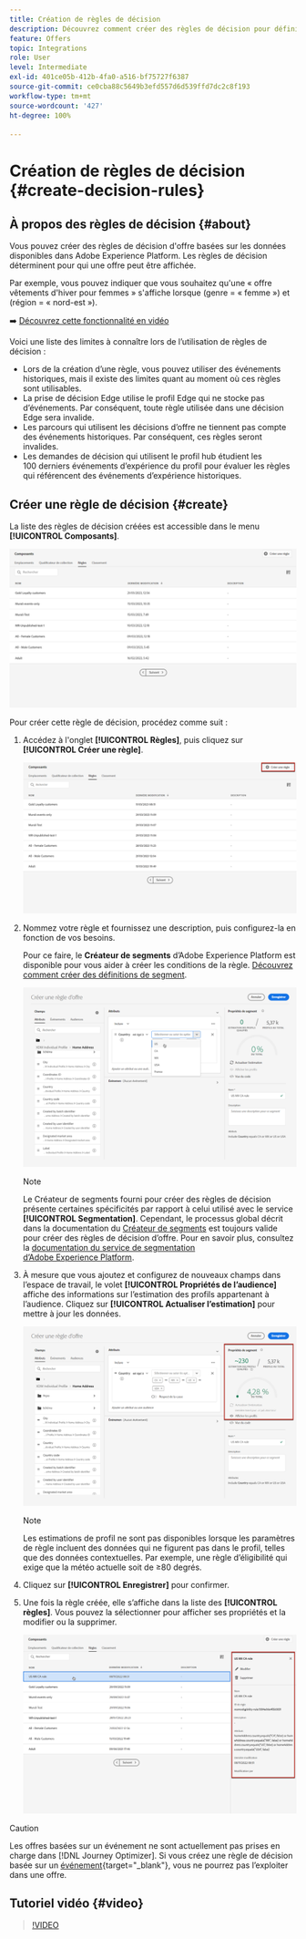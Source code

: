 ```yaml
---
title: Création de règles de décision
description: Découvrez comment créer des règles de décision pour définir pour qui les offres peuvent être affichées.
feature: Offers
topic: Integrations
role: User
level: Intermediate
exl-id: 401ce05b-412b-4fa0-a516-bf75727f6387
source-git-commit: ce0cba88c5649b3efd557d6d539ffd7dc2c8f193
workflow-type: tm+mt
source-wordcount: '427'
ht-degree: 100%

---
```


# Création de règles de décision {#create-decision-rules}

## À propos des règles de décision {#about}

Vous pouvez créer des règles de décision d&#39;offre basées sur les données disponibles dans Adobe Experience Platform. Les règles de décision déterminent pour qui une offre peut être affichée.

Par exemple, vous pouvez indiquer que vous souhaitez qu&#39;une « offre vêtements d&#39;hiver pour femmes » s&#39;affiche lorsque (genre = « femme ») et (région = « nord-est »).

➡️ [Découvrez cette fonctionnalité en vidéo](#video)

Voici une liste des limites à connaître lors de l’utilisation de règles de décision :

* Lors de la création d’une règle, vous pouvez utiliser des événements historiques, mais il existe des limites quant au moment où ces règles sont utilisables.
* La prise de décision Edge utilise le profil Edge qui ne stocke pas d’événements. Par conséquent, toute règle utilisée dans une décision Edge sera invalide.
* Les parcours qui utilisent les décisions d’offre ne tiennent pas compte des événements historiques. Par conséquent, ces règles seront invalides.
* Les demandes de décision qui utilisent le profil hub étudient les 100 derniers événements d’expérience du profil pour évaluer les règles qui référencent des événements d’expérience historiques.

## Créer une règle de décision {#create}

La liste des règles de décision créées est accessible dans le menu **[!UICONTROL Composants]**.

![](../assets/decision_rules_list.png)

Pour créer cette règle de décision, procédez comme suit :

1. Accédez à l&#39;onglet **[!UICONTROL Règles]**, puis cliquez sur **[!UICONTROL Créer une règle]**.

   ![](../assets/offers_decision_rule_creation.png)

1. Nommez votre règle et fournissez une description, puis configurez-la en fonction de vos besoins.

   Pour ce faire, le **Créateur de segments** d’Adobe Experience Platform est disponible pour vous aider à créer les conditions de la règle. [Découvrez comment créer des définitions de segment](../../audience/creating-a-segment-definition.md).

   <!--In this example, the rule will target customers that have the "Gold" loyalty level.-->

   ![](../assets/offers_decision_rule_creation_segment.png)

   >[!NOTE]
   >
   >Le Créateur de segments fourni pour créer des règles de décision présente certaines spécificités par rapport à celui utilisé avec le service **[!UICONTROL Segmentation]**. Cependant, le processus global décrit dans la documentation du [Créateur de segments](../../audience/creating-a-segment-definition.md) est toujours valide pour créer des règles de décision d’offre. Pour en savoir plus, consultez la [documentation du service de segmentation d’Adobe Experience Platform](https://experienceleague.adobe.com/docs/experience-platform/segmentation/ui/segment-builder.html?lang=fr).

1. À mesure que vous ajoutez et configurez de nouveaux champs dans l’espace de travail, le volet **[!UICONTROL Propriétés de l’audience]** affiche des informations sur l’estimation des profils appartenant à l’audience. Cliquez sur **[!UICONTROL Actualiser l’estimation]** pour mettre à jour les données.

   ![](../assets/offers_decision_rule_creation_estimate.png)

   >[!NOTE]
   >
   >Les estimations de profil ne sont pas disponibles lorsque les paramètres de règle incluent des données qui ne figurent pas dans le profil, telles que des données contextuelles. Par exemple, une règle d’éligibilité qui exige que la météo actuelle soit de ≥80 degrés.

1. Cliquez sur **[!UICONTROL Enregistrer]** pour confirmer.

1. Une fois la règle créée, elle s’affiche dans la liste des **[!UICONTROL règles]**. Vous pouvez la sélectionner pour afficher ses propriétés et la modifier ou la supprimer.

   ![](../assets/rule_created.png)

>[!CAUTION]
>
>Les offres basées sur un événement ne sont actuellement pas prises en charge dans [!DNL Journey Optimizer]. Si vous créez une règle de décision basée sur un [événement](https://experienceleague.adobe.com/docs/experience-platform/segmentation/ui/segment-builder.html?lang=fr#events){target="_blank"}, vous ne pourrez pas l’exploiter dans une offre.

## Tutoriel vidéo {#video}

>[!VIDEO](https://video.tv.adobe.com/v/329373?quality=12)
